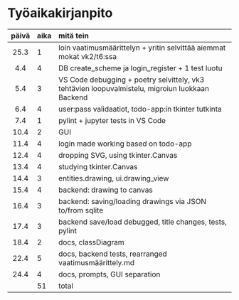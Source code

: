 # Työaikakirjanpito

| päivä | aika | mitä tein  |
| :----:|:-----| :-----|
| 25.3  | 1  | loin vaatimusmäärittelyn + yritin selvittää aiemmat mokat vk2/t6:ssa|
| 4.4   | 4  | DB create_scheme ja login_register + 1 test luotu |
| 5.4   | 3  | VS Code debugging + poetry selvittely, vk3 tehtävien loopuvalmistelu, migroiun luokkaan Backend  |
| 6.4   | 4  | user:pass validaatiot, todo-app:in tkinter tutkinta |
| 7.4   | 1  | pylint + jupyter tests in VS Code |
| 10.4   | 2  | GUI |
| 11.4   | 4  | login made working based on todo-app |
| 12.4   | 4  | dropping SVG, using tkinter.Canvas |
| 13.4   | 4  | studying tkinter.Canvas |
| 14.4   | 3  | entities.drawing, ui.drawing_view |
| 15.4   | 4  | backend: drawing to canvas |
| 16.4   | 3  | backend: saving/loading drawings via JSON to/from sqlite |
| 17.4   | 3  | backend save/load debugged, title changes, tests, pylint |
| 18.4   | 2  | docs, classDiagram | %42
| 22.4   | 5  | docs, backend tests, rearranged vaatimusmäärittely.md | %47
| 24.4   | 4  | docs, prompts, GUI separation | %51
|        | 51 | total |